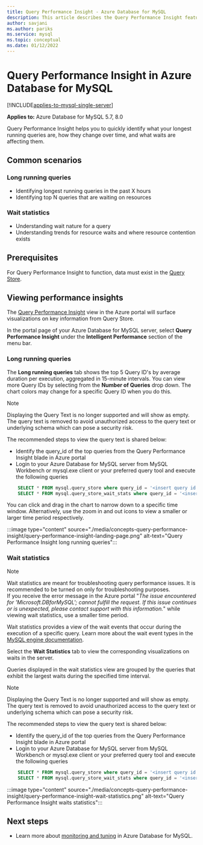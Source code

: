 ```yaml
---
title: Query Performance Insight - Azure Database for MySQL
description: This article describes the Query Performance Insight feature in Azure Database for MySQL
author: savjani
ms.author: pariks
ms.service: mysql
ms.topic: conceptual
ms.date: 01/12/2022
---
```

# Query Performance Insight in Azure Database for MySQL

[!INCLUDE[applies-to-mysql-single-server](includes/applies-to-mysql-single-server.md)]

**Applies to:** Azure Database for MySQL 5.7, 8.0

Query Performance Insight helps you to quickly identify what your longest running queries are, how they change over time, and what waits are affecting them.

## Common scenarios

### Long running queries

- Identifying longest running queries in the past X hours
- Identifying top N queries that are waiting on resources
 
### Wait statistics

- Understanding wait nature for a query
- Understanding trends for resource waits and where resource contention exists

## Prerequisites

For Query Performance Insight to function, data must exist in the [Query Store](concepts-query-store.md).

## Viewing performance insights

The [Query Performance Insight](concepts-query-performance-insight.md) view in the Azure portal will surface visualizations on key information from Query Store.

In the portal page of your Azure Database for MySQL server, select **Query Performance Insight** under the **Intelligent Performance** section of the menu bar.

### Long running queries

The **Long running queries** tab shows the top 5 Query ID's by average duration per execution, aggregated in 15-minute intervals. You can view more Query IDs by selecting from  the **Number of Queries** drop down. The chart colors may change for a specific Query ID when you do this.

> [!Note]
>  Displaying the Query Text is no longer supported and will show as empty. The query text is removed to avoid unauthorized access to the query text or underlying schema which can pose a security risk.

The recommended steps to view the query text is shared below:
 - Identify the query_id of the top queries from the Query Performance Insight blade in Azure portal
 - Login to your Azure Database for MySQL server from MySQL Workbench or mysql.exe client or your preferred query tool and execute the following queries
 
```sql
    SELECT * FROM mysql.query_store where query_id = '<insert query id from Query performance insight blade in Azure portal';  // for queries in Query Store
    SELECT * FROM mysql.query_store_wait_stats where query_id = '<insert query id from Query performance insight blade in Azure portal';  // for wait statistics
```

You can click and drag in the chart to narrow down to a specific time window. Alternatively, use the zoom in and out icons to view a smaller or larger time period respectively.

:::image type="content" source="./media/concepts-query-performance-insight/query-performance-insight-landing-page.png" alt-text="Query Performance Insight long running queries"::: 

### Wait statistics

> [!NOTE]
> Wait statistics are meant for troubleshooting query performance issues. It is recommended to be turned on only for troubleshooting purposes. <br>If you receive the error message in the Azure portal "*The issue encountered for 'Microsoft.DBforMySQL'; cannot fulfill the request. If this issue continues or is unexpected, please contact support with this information.*" while viewing wait statistics, use a smaller time period.

Wait statistics provides a view of the wait events that occur during the execution of a specific query. Learn more about the wait event types in the [MySQL engine documentation](https://go.microsoft.com/fwlink/?linkid=2098206).

Select the **Wait Statistics** tab to view the corresponding visualizations on waits in the server.

Queries displayed in the wait statistics view are grouped by the queries that exhibit the largest waits during the specified time interval.

> [!Note]
>  Displaying the Query Text is no longer supported and will show as empty. The query text is removed to avoid unauthorized access to the query text or underlying schema which can pose a security risk.

The recommended steps to view the query text is shared below:
 - Identify the query_id of the top queries from the Query Performance Insight blade in Azure portal
 - Login to your Azure Database for MySQL server from MySQL Workbench or mysql.exe client or your preferred query tool and execute the following queries
 
```sql
    SELECT * FROM mysql.query_store where query_id = '<insert query id from Query performance insight blade in Azure portal';  // for queries in Query Store
    SELECT * FROM mysql.query_store_wait_stats where query_id = '<insert query id from Query performance insight blade in Azure portal';  // for wait statistics
```

:::image type="content" source="./media/concepts-query-performance-insight/query-performance-insight-wait-statistics.png" alt-text="Query Performance Insight waits statistics":::

## Next steps

- Learn more about [monitoring and tuning](concepts-monitoring.md) in Azure Database for MySQL.